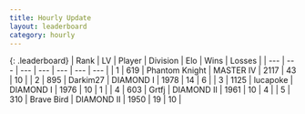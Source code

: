 ```yaml
---
title: Hourly Update
layout: leaderboard
category: hourly
---
```


{: .leaderboard}
| Rank | LV | Player | Division | Elo | Wins | Losses |
| --- | --- | --- | --- | --- | --- | --- |
| <span data-change="0">1</span> | 619 | <span title="ID: 742939">Phantom Knight</span> | MASTER IV | <span data-change="45">2117</span> | <span data-change="5">43</span> | <span data-change="0">10</span> |
| <span data-change="0">2</span> | 895 | <span title="ID: 694036">Darkim27</span> | DIAMOND I | <span data-change="-8">1978</span> | <span data-change="0">14</span> | <span data-change="1">6</span> |
| <span data-change="0">3</span> | 1125 | <span title="ID: 41925">lucapoke</span> | DIAMOND I | <span data-change="12">1976</span> | <span data-change="1">10</span> | <span data-change="0">1</span> |
| <span data-change="0">4</span> | 603 | <span title="ID: 742306">Grtfj</span> | DIAMOND II | <span data-change="0">1961</span> | <span data-change="0">10</span> | <span data-change="0">4</span> |
| <span data-change="0">5</span> | 310 | <span title="ID: 712180">Brave Bird</span> | DIAMOND II | <span data-change="0">1950</span> | <span data-change="0">19</span> | <span data-change="0">10</span> |